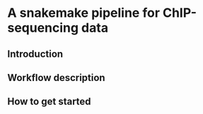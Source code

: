 # A snakemake pipeline for ChIP-sequencing data

## Introduction

## Workflow description

## How to get started


